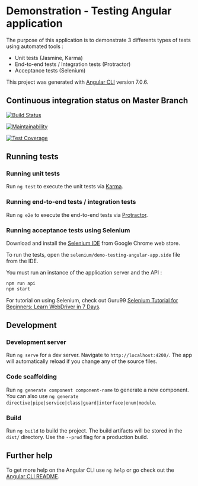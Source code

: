 # Demonstration - Testing Angular application

The purpose of this application is to demonstrate 3 differents types of tests using automated tools :

- Unit tests (Jasmine, Karma)
- End-to-end tests / Integration tests (Protractor)
- Acceptance tests (Selenium)

This project was generated with [Angular CLI](https://github.com/angular/angular-cli) version 7.0.6.

## Continuous integration status on Master Branch

[![Build Status](https://travis-ci.com/joscelynjean/demo-testing-angular-app.svg?branch=master)](https://travis-ci.com/joscelynjean/demo-testing-angular-app)

[![Maintainability](https://api.codeclimate.com/v1/badges/67691ac405745cdf1d42/maintainability)](https://codeclimate.com/github/joscelynjean/demo-testing-angular-app/maintainability)

[![Test Coverage](https://api.codeclimate.com/v1/badges/67691ac405745cdf1d42/test_coverage)](https://codeclimate.com/github/joscelynjean/demo-testing-angular-app/test_coverage)

## Running tests

### Running unit tests

Run `ng test` to execute the unit tests via [Karma](https://karma-runner.github.io).

### Running end-to-end tests / integration tests

Run `ng e2e` to execute the end-to-end tests via [Protractor](http://www.protractortest.org/).

### Running acceptance tests using Selenium

Download and install the [Selenium IDE](https://chrome.google.com/webstore/detail/selenium-ide/mooikfkahbdckldjjndioackbalphokd) from Google Chrome web store.

To run the tests, open the `selenium/demo-testing-angular-app.side` file from the IDE.

You must run an instance of the application server and the API :

```bash
npm run api
npm start
```

For tutorial on using Selenium, check out Guru99 [Selenium Tutorial for Beginners: Learn WebDriver in 7 Days](https://www.guru99.com/selenium-tutorial.html).

## Development

### Development server

Run `ng serve` for a dev server. Navigate to `http://localhost:4200/`. The app will automatically reload if you change any of the source files.

### Code scaffolding

Run `ng generate component component-name` to generate a new component. You can also use `ng generate directive|pipe|service|class|guard|interface|enum|module`.

### Build

Run `ng build` to build the project. The build artifacts will be stored in the `dist/` directory. Use the `--prod` flag for a production build.

## Further help

To get more help on the Angular CLI use `ng help` or go check out the [Angular CLI README](https://github.com/angular/angular-cli/blob/master/README.md).
